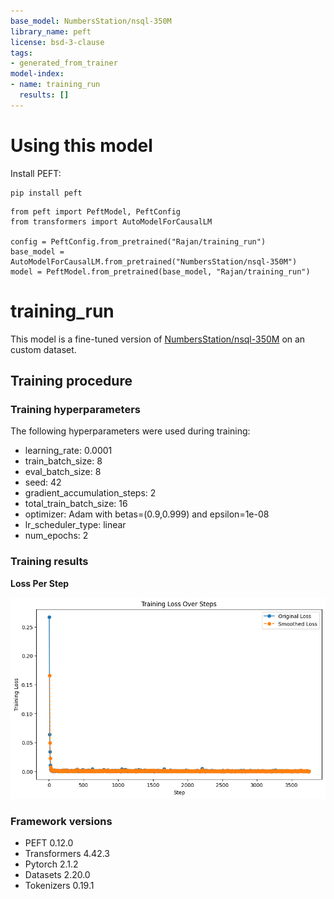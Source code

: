 ```yaml
---
base_model: NumbersStation/nsql-350M
library_name: peft
license: bsd-3-clause
tags:
- generated_from_trainer
model-index:
- name: training_run
  results: []
---
```



# Using this model
Install PEFT:
```
pip install peft

```

```
from peft import PeftModel, PeftConfig
from transformers import AutoModelForCausalLM

config = PeftConfig.from_pretrained("Rajan/training_run")
base_model = AutoModelForCausalLM.from_pretrained("NumbersStation/nsql-350M")
model = PeftModel.from_pretrained(base_model, "Rajan/training_run")

```

<!-- This model card has been generated automatically according to the information the Trainer had access to. You
should probably proofread and complete it, then remove this comment. -->

# training_run

This model is a fine-tuned version of [NumbersStation/nsql-350M](https://huggingface.co/NumbersStation/nsql-350M) on an custom dataset.

## Training procedure

### Training hyperparameters

The following hyperparameters were used during training:
- learning_rate: 0.0001
- train_batch_size: 8
- eval_batch_size: 8
- seed: 42
- gradient_accumulation_steps: 2
- total_train_batch_size: 16
- optimizer: Adam with betas=(0.9,0.999) and epsilon=1e-08
- lr_scheduler_type: linear
- num_epochs: 2

### Training results

**Loss Per Step**

![](loss.png)

### Framework versions

- PEFT 0.12.0
- Transformers 4.42.3
- Pytorch 2.1.2
- Datasets 2.20.0
- Tokenizers 0.19.1


